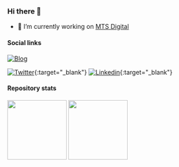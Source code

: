 ### Hi there 👋

- 🔭 I’m currently working on [MTS Digital](https://mts-digital.ru/)

#### Social links

<a href="https://countneuroman.github.io/" target="_blank">
  <img src="https://img.shields.io/badge/blog-FFA500?style=for-the-badge&logo=rss&logoColor=white" alt="Blog" />
</a>

[![Twitter](https://img.shields.io/badge/twitter-1DA1F2?style=for-the-badge&logo=twitter&logoColor=white)](https://twitter.com/CountNeuroman){:target="_blank"}
[![Linkedin](https://img.shields.io/badge/linkedin-0077B5?style=for-the-badge&logo=linkedin&logoColor=white)](https://www.linkedin.com/in/countneuroman/){:target="_blank"}

#### Repository stats

<div>
  <img height="135px" src="https://github-readme-stats.vercel.app/api?username=countneuroman&theme=nord&show_icons=true&hide_title=true&hide_border=true&hide_rank=true&include_all_commits=true&count_private=true&line_height=21">
  <img height="135px" src="https://github-readme-stats.vercel.app/api/top-langs/?username=countneuroman&theme=nord&&hide_title=true&hide_border=true&layout=compact&langs_count=8">
</div>
